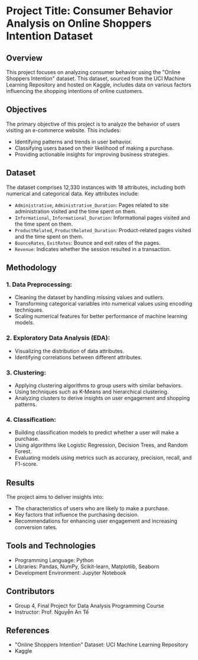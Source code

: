 # **Project Title: Consumer Behavior Analysis on Online Shoppers Intention Dataset**
## **Overview**
This project focuses on analyzing consumer behavior using the "Online Shoppers Intention" dataset. This dataset, sourced from the UCI Machine Learning Repository and hosted on Kaggle, includes data on various factors influencing the shopping intentions of online customers.

## **Objectives**
The primary objective of this project is to analyze the behavior of users visiting an e-commerce website. This includes:

* Identifying patterns and trends in user behavior.
* Classifying users based on their likelihood of making a purchase.
* Providing actionable insights for improving business strategies.
## **Dataset**
The dataset comprises 12,330 instances with 18 attributes, including both numerical and categorical data. Key attributes include:

* `Administrative`, `Administrative_Duration`: Pages related to site administration visited and the time spent on them.
* `Informational`, `Informational_Duration`: Informational pages visited and the time spent on them.
* `ProductRelated`, `ProductRelated_Duration`: Product-related pages visited and the time spent on them.
* `BounceRates`, `ExitRates`: Bounce and exit rates of the pages.
* `Revenue`: Indicates whether the session resulted in a transaction.
## **Methodology**
### **1. Data Preprocessing:**

* Cleaning the dataset by handling missing values and outliers.
* Transforming categorical variables into numerical values using encoding techniques.
* Scaling numerical features for better performance of machine learning models.
### **2. Exploratory Data Analysis (EDA):**

* Visualizing the distribution of data attributes.
* Identifying correlations between different attributes.
### **3. Clustering:**

* Applying clustering algorithms to group users with similar behaviors.
* Using techniques such as K-Means and hierarchical clustering.
* Analyzing clusters to derive insights on user engagement and shopping patterns.
### **4. Classification:**

* Building classification models to predict whether a user will make a purchase.
* Using algorithms like Logistic Regression, Decision Trees, and Random Forest.
* Evaluating models using metrics such as accuracy, precision, recall, and F1-score.
## **Results**
The project aims to deliver insights into:

* The characteristics of users who are likely to make a purchase.
* Key factors that influence the purchasing decision.
* Recommendations for enhancing user engagement and increasing conversion rates.
## **Tools and Technologies**
* Programming Language: Python
* Libraries: Pandas, NumPy, Scikit-learn, Matplotlib, Seaborn
* Development Environment: Jupyter Notebook
## **Contributors**
* Group 4, Final Project for Data Analysis Programming Course
* Instructor: Prof. Nguyễn An Tế
## **References**
* "Online Shoppers Intention" Dataset: UCI Machine Learning Repository
* Kaggle
